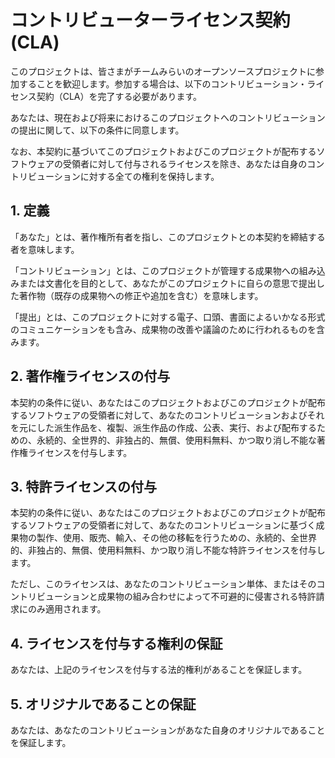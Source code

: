 # コントリビューターライセンス契約(CLA)
このプロジェクトは、皆さまがチームみらいのオープンソースプロジェクトに参加することを歓迎します。参加する場合は、以下のコントリビューション・ライセンス契約（CLA）を完了する必要があります。

あなたは、現在および将来におけるこのプロジェクトへのコントリビューションの提出に関して、以下の条件に同意します。

なお、本契約に基づいてこのプロジェクトおよびこのプロジェクトが配布するソフトウェアの受領者に対して付与されるライセンスを除き、あなたは自身のコントリビューションに対する全ての権利を保持します。

## 1. 定義
「あなた」とは、著作権所有者を指し、このプロジェクトとの本契約を締結する者を意味します。

「コントリビューション」とは、このプロジェクトが管理する成果物への組み込みまたは文書化を目的として、あなたがこのプロジェクトに自らの意思で提出した著作物（既存の成果物への修正や追加を含む）を意味します。

「提出」とは、このプロジェクトに対する電子、口頭、書面によるいかなる形式のコミュニケーションをも含み、成果物の改善や議論のために行われるものを含みます。

## 2. 著作権ライセンスの付与
本契約の条件に従い、あなたはこのプロジェクトおよびこのプロジェクトが配布するソフトウェアの受領者に対して、あなたのコントリビューションおよびそれを元にした派生作品を、複製、派生作品の作成、公表、実行、および配布するための、永続的、全世界的、非独占的、無償、使用料無料、かつ取り消し不能な著作権ライセンスを付与します。

## 3. 特許ライセンスの付与
本契約の条件に従い、あなたはこのプロジェクトおよびこのプロジェクトが配布するソフトウェアの受領者に対して、あなたのコントリビューションに基づく成果物の製作、使用、販売、輸入、その他の移転を行うための、永続的、全世界的、非独占的、無償、使用料無料、かつ取り消し不能な特許ライセンスを付与します。

ただし、このライセンスは、あなたのコントリビューション単体、またはそのコントリビューションと成果物の組み合わせによって不可避的に侵害される特許請求にのみ適用されます。

## 4. ライセンスを付与する権利の保証
あなたは、上記のライセンスを付与する法的権利があることを保証します。

## 5. オリジナルであることの保証
あなたは、あなたのコントリビューションがあなた自身のオリジナルであることを保証します。